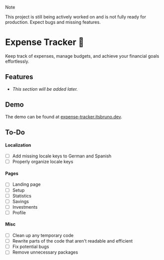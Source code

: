 > [!NOTE]
> This project is still being actively worked on and is not fully ready for production. Expect bugs and missing features.

# Expense Tracker 💸

Keep track of expenses, manage budgets, and achieve your financial goals effortlessly.

## Features

- _This section will be added later._

## Demo

The demo can be found at [expense-tracker.itsbruno.dev](https://expense-tracker.itsbruno.dev).

## To-Do

#### Localization

- [ ] Add missing locale keys to German and Spanish
- [ ] Properly organize locale keys

#### Pages

- [ ] Landing page
- [ ] Setup
- [ ] Statistics
- [ ] Savings
- [ ] Investments
- [ ] Profile

#### Misc

- [ ] Clean up any temporary code
- [ ] Rewrite parts of the code that aren't readable and efficient
- [ ] Fix potential bugs
- [ ] Remove unnecessary packages
